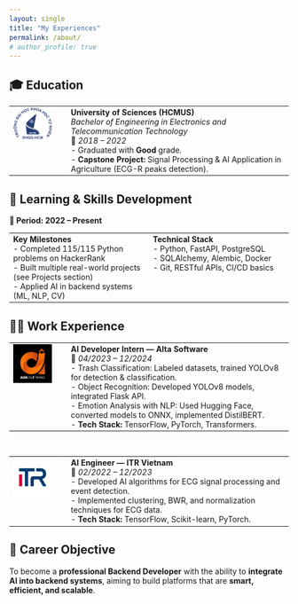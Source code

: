```yaml
---
layout: single
title: "My Experiences"
permalink: /about/
# author_profile: true
---
```


## 🎓 Education

<table>
  <tr>
    <td style="width:90px; vertical-align: top;">
      <img src="/assets/images/KHTN.png" alt="HCMUS Logo" width="70"/>
    </td>
    <td>
      <strong>University of Sciences (HCMUS)</strong><br>
      <em>Bachelor of Engineering in Electronics and Telecommunication Technology</em><br>
      📅 <em>2018 – 2022</em><br>
      - Graduated with <strong>Good</strong> grade.<br>
      - <strong>Capstone Project:</strong> Signal Processing & AI Application in Agriculture (ECG-R peaks detection).
    </td>
  </tr>
</table>



## 🧠 Learning & Skills Development

**📌 Period: 2022 – Present**

<table>
  <tr>
    <td style="vertical-align: top; width: 50%;">
      <strong>Key Milestones</strong><br>
      - Completed 115/115 Python problems on HackerRank<br>
      - Built multiple real-world projects (see Projects section)<br>
      - Applied AI in backend systems (ML, NLP, CV)
    </td>
    <td style="vertical-align: top; width: 50%;">
      <strong>Technical Stack</strong><br>
      - Python, FastAPI, PostgreSQL<br>
      - SQLAlchemy, Alembic, Docker<br>
      - Git, RESTful APIs, CI/CD basics
    </td>
  </tr>
</table>



## 👨‍💻 Work Experience

<table>
  <tr>
    <td style="width:90px; vertical-align: top;">
      <img src="/assets/images/Alta.jpg" alt="Alta Logo" width="70"/>
    </td>
    <td>
      <strong>AI Developer Intern — Alta Software</strong><br>
      📍 <em>04/2023 – 12/2024</em><br>
      - Trash Classification: Labeled datasets, trained YOLOv8 for detection & classification.<br>
      - Object Recognition: Developed YOLOv8 models, integrated Flask API.<br>
      - Emotion Analysis with NLP: Used Hugging Face, converted models to ONNX, implemented DistilBERT.<br>
      - <strong>Tech Stack:</strong> TensorFlow, PyTorch, Transformers.
    </td>
  </tr>
</table>

<br>

<table>
  <tr>
    <td style="width:90px; vertical-align: top;">
      <img src="/assets/images/ITR.png" alt="ITRVN Logo" width="70"/>
    </td>
    <td>
      <strong>AI Engineer — ITR Vietnam</strong><br>
      📍 <em>02/2022 – 12/2023</em><br>
      - Developed AI algorithms for ECG signal processing and event detection.<br>
      - Implemented clustering, BWR, and normalization techniques for ECG data.<br>
      - <strong>Tech Stack:</strong> TensorFlow, Scikit-learn, PyTorch.
    </td>
  </tr>
</table>

## 🎯 Career Objective

To become a **professional Backend Developer** with the ability to **integrate AI into backend systems**, aiming to build platforms that are **smart, efficient, and scalable**.
